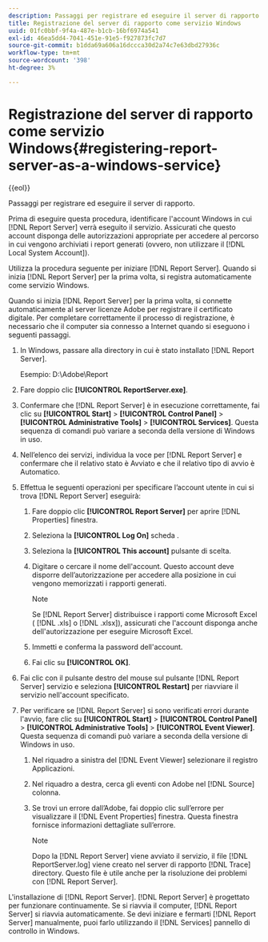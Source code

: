 ```yaml
---
description: Passaggi per registrare ed eseguire il server di rapporto.
title: Registrazione del server di rapporto come servizio Windows
uuid: 01fc0bbf-9f4a-487e-b1cb-16bf6974a541
exl-id: 46ea5dd4-7041-451e-91e5-f927873fc7d7
source-git-commit: b1dda69a606a16dccca30d2a74c7e63dbd27936c
workflow-type: tm+mt
source-wordcount: '398'
ht-degree: 3%

---
```


# Registrazione del server di rapporto come servizio Windows{#registering-report-server-as-a-windows-service}

{{eol}}

Passaggi per registrare ed eseguire il server di rapporto.

Prima di eseguire questa procedura, identificare l&#39;account Windows in cui [!DNL Report Server] verrà eseguito il servizio. Assicurati che questo account disponga delle autorizzazioni appropriate per accedere al percorso in cui vengono archiviati i report generati (ovvero, non utilizzare il [!DNL Local System Account]).

Utilizza la procedura seguente per iniziare [!DNL Report Server]. Quando si inizia [!DNL Report Server] per la prima volta, si registra automaticamente come servizio Windows.

Quando si inizia [!DNL Report Server] per la prima volta, si connette automaticamente al server licenze Adobe per registrare il certificato digitale. Per completare correttamente il processo di registrazione, è necessario che il computer sia connesso a Internet quando si eseguono i seguenti passaggi.

1. In Windows, passare alla directory in cui è stato installato [!DNL Report Server].

   Esempio: D:\Adobe\Report

1. Fare doppio clic **[!UICONTROL ReportServer.exe]**.
1. Confermare che [!DNL Report Server] è in esecuzione correttamente, fai clic su **[!UICONTROL Start]** > **[!UICONTROL Control Panel]** > **[!UICONTROL Administrative Tools]** > **[!UICONTROL Services]**. Questa sequenza di comandi può variare a seconda della versione di Windows in uso.
1. Nell’elenco dei servizi, individua la voce per [!DNL Report Server] e confermare che il relativo stato è Avviato e che il relativo tipo di avvio è Automatico.
1. Effettua le seguenti operazioni per specificare l’account utente in cui si trova [!DNL Report Server] eseguirà:

   1. Fare doppio clic **[!UICONTROL Report Server]** per aprire [!DNL Properties] finestra.

   1. Seleziona la **[!UICONTROL Log On]** scheda .
   1. Seleziona la **[!UICONTROL This account]** pulsante di scelta.
   1. Digitare o cercare il nome dell&#39;account. Questo account deve disporre dell’autorizzazione per accedere alla posizione in cui vengono memorizzati i rapporti generati.

      >[!NOTE]
      >
      >Se [!DNL Report Server] distribuisce i rapporti come Microsoft Excel ( [!DNL .xls] o [!DNL .xlsx]), assicurati che l&#39;account disponga anche dell&#39;autorizzazione per eseguire Microsoft Excel.

   1. Immetti e conferma la password dell&#39;account.
   1. Fai clic su **[!UICONTROL OK]**.

1. Fai clic con il pulsante destro del mouse sul pulsante [!DNL Report Server] servizio e seleziona **[!UICONTROL Restart]** per riavviare il servizio nell&#39;account specificato.
1. Per verificare se [!DNL Report Server] si sono verificati errori durante l&#39;avvio, fare clic su **[!UICONTROL Start]** > **[!UICONTROL Control Panel]** > **[!UICONTROL Administrative Tools]** > **[!UICONTROL Event Viewer]**. Questa sequenza di comandi può variare a seconda della versione di Windows in uso.

   1. Nel riquadro a sinistra del [!DNL Event Viewer] selezionare il registro Applicazioni.
   1. Nel riquadro a destra, cerca gli eventi con Adobe nel [!DNL Source] colonna.
   1. Se trovi un errore dall’Adobe, fai doppio clic sull’errore per visualizzare il [!DNL Event Properties] finestra. Questa finestra fornisce informazioni dettagliate sull’errore.

      >[!NOTE]
      >
      >Dopo la [!DNL Report Server] viene avviato il servizio, il file [!DNL ReportServer.log] viene creato nel server di rapporto [!DNL Trace] directory. Questo file è utile anche per la risoluzione dei problemi con [!DNL Report Server].

L&#39;installazione di [!DNL Report Server]. [!DNL Report Server] è progettato per funzionare continuamente. Se si riavvia il computer, [!DNL Report Server] si riavvia automaticamente. Se devi iniziare e fermarti [!DNL Report Server] manualmente, puoi farlo utilizzando il [!DNL Services] pannello di controllo in Windows.
